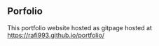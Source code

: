 ## Porfolio

This portfolio website hosted as gitpage hosted at https://rafi993.github.io/portfolio/
